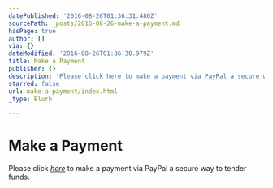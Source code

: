 ```yaml
---
datePublished: '2016-08-26T01:36:31.480Z'
sourcePath: _posts/2016-08-26-make-a-payment.md
hasPage: true
author: []
via: {}
dateModified: '2016-08-26T01:36:30.979Z'
title: Make a Payment
publisher: {}
description: 'Please click here to make a payment via PayPal a secure way to tender funds. '
starred: false
url: make-a-payment/index.html
_type: Blurb

---
```

# Make a Payment

Please click _[here][0]_ to make a payment via PayPal a secure way to tender funds. 

[0]: https://www.paypal.com/us/cgi-bin/webscr?cmd=_flow&SESSION=M946pWS0rPWFL0d971VC7LLHZu_FuK5ZLXbddZt-dWPcYUIGtj5JrMe-5j8&dispatch=50a222a57771920b6a3d7b606239e4d529b525e0b7e69bf0224adecfb0124e9b61f737ba21b0819854c9344d44ba73d0e985f103871e284d "PayPal"